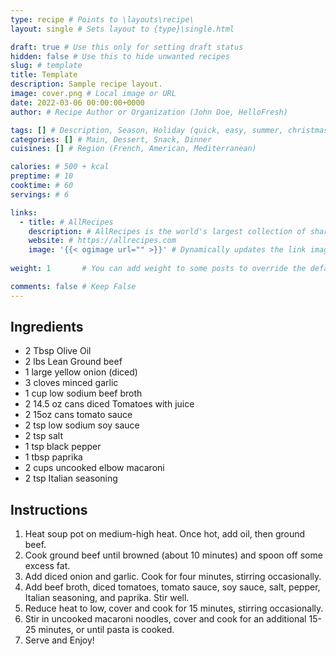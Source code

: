```yaml
---
type: recipe # Points to \layouts\recipe\
layout: single # Sets layout to {type}\single.html

draft: true # Use this only for setting draft status
hidden: false # Use this to hide unwanted recipes
slug: # template
title: Template
description: Sample recipe layout.
image: cover.png # Local image or URL
date: 2022-03-06 00:00:00+0000
author: # Recipe Author or Organization (John Doe, HelloFresh)

tags: [] # Description, Season, Holiday (quick, easy, summer, christmas)
categories: [] # Main, Dessert, Snack, Dinner
cuisines: [] # Region (French, American, Mediterranean)

calories: # 500 + kcal
preptime: # 10
cooktime: # 60
servings: # 6

links:
  - title: # AllRecipes
    description: # AllRecipes is the world's largest collection of shareable recipes.
    website: # https://allrecipes.com
    image: '{{< ogimage url="" >}}' # Dynamically updates the link image based on the website above.
    
weight: 1       # You can add weight to some posts to override the default sorting (date descending)

comments: false # Keep False
---
```


## Ingredients
  - 2 Tbsp Olive Oil
  - 2 lbs Lean Ground beef
  - 1 large yellow onion (diced)
  - 3 cloves minced garlic
  - 1 cup low sodium beef broth
  - 2 14.5 oz cans diced Tomatoes with juice
  - 2 15oz cans tomato sauce
  - 2 tsp low sodium soy sauce
  - 2 tsp salt
  - 1 tsp black pepper
  - 1 tbsp paprika
  - 2 cups uncooked elbow macaroni
  - 2 tsp Italian seasoning

## Instructions
1. Heat soup pot on medium-high heat. Once hot, add oil, then ground beef.
2. Cook ground beef until browned (about 10 minutes) and spoon off some excess fat.
3. Add diced onion and garlic. Cook for four minutes, stirring occasionally.
4. Add beef broth, diced tomatoes, tomato sauce, soy sauce, salt, pepper, Italian seasoning, and paprika. Stir well.
5. Reduce heat to low, cover and cook for 15 minutes, stirring occasionally.
6. Stir in uncooked macaroni noodles, cover and cook for an additional 15-25 minutes, or until pasta is cooked.
7. Serve and Enjoy!